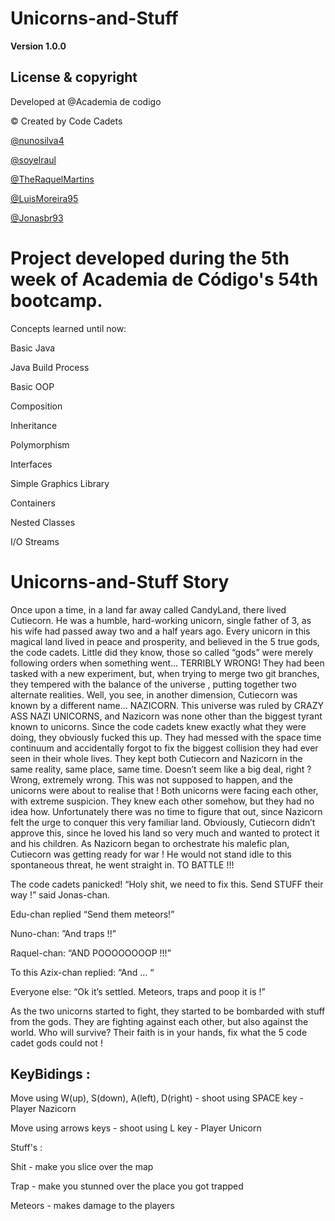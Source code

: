 
# Unicorns-and-Stuff #
**Version 1.0.0**
 
## License & copyright ##

Developed at @Academia de codigo

© Created by Code Cadets                                   

[@nunosilva4](https://github.com/nunosilva4)

[@soyelraul](https://github.com/soyelraul)

[@TheRaquelMartins](https://github.com/TheRaquelMartins)

[@LuisMoreira95](https://github.com/LuisMoreira95)

[@Jonasbr93](https://github.com/Jonasbr93)

# Project developed during the 5th week of Academia de Código's 54th bootcamp.

Concepts learned until now:

Basic Java

Java Build Process

Basic OOP

Composition

Inheritance

Polymorphism

Interfaces

Simple Graphics Library

Containers

Nested Classes

I/O Streams


# Unicorns-and-Stuff Story #

Once upon a time, in a land far away called CandyLand, there lived Cutiecorn. He was a humble, hard-working unicorn, single father of 3, as his wife had passed away two and a half years ago. Every unicorn in this magical land lived in peace and prosperity, and believed in the 5 true gods, the code cadets. 
	Little did they know, those so called “gods” were merely following orders when something went… TERRIBLY WRONG! They had been tasked with a new experiment, but, when trying to merge two git branches, they tempered with the balance of the universe , putting together two alternate realities. 
	Well, you see, in another dimension, Cutiecorn was known by a different name… NAZICORN. This universe was ruled by CRAZY ASS NAZI UNICORNS, and Nazicorn was none other than the biggest tyrant known to unicorns.
	Since the code cadets knew exactly what they were doing, they obviously fucked this up. They had messed with the space time continuum and accidentally forgot to fix the biggest collision they had ever seen in their whole lives. They kept both Cutiecorn and Nazicorn in the same reality, same place, same time. Doesn’t seem like a big deal, right ? Wrong, extremely wrong. This was not supposed to happen, and the unicorns were about to realise that !
	Both unicorns were facing each other, with extreme suspicion. They knew each other somehow, but they had no idea how. Unfortunately there was no time to figure that out, since Nazicorn felt the urge to conquer this very familiar land. Obviously, Cutiecorn didn’t approve this, since he loved his land so very much and wanted to protect it and his children. 
	As Nazicorn began to orchestrate his malefic plan, Cutiecorn was getting ready for war ! He would not stand idle to this spontaneous threat, he went straight in. TO BATTLE !!!
	
  The code cadets panicked!
“Holy shit, we need to fix this. Send STUFF their way !” said Jonas-chan.

Edu-chan replied “Send them meteors!” 

Nuno-chan: ”And traps !!” 

Raquel-chan: “AND POOOOOOOOP !!!”

To this Azix-chan replied: “And … “

Everyone else: “Ok it’s settled. Meteors, traps and poop it is !”

  As the two unicorns started to fight, they started to be bombarded with stuff from the gods. They are fighting against each other, but also against the world. Who will survive? Their faith is in your hands, fix what the 5 code cadet gods could not !


## KeyBidings :

Move using W(up), S(down), A(left), D(right) -  shoot using SPACE key - Player Nazicorn

Move using arrows keys - shoot using L key - Player Unicorn

Stuff's :

Shit - make you slice over the map

Trap - make you stunned over the place you got trapped

Meteors - makes damage to the players
